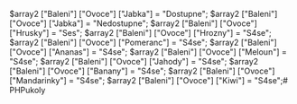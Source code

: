 $array2 ["Baleni"] ["Ovoce"] ["Jabka"] = "Dostupne";
       $array2 ["Baleni"] ["Ovoce"] ["Jabka"] = "Nedostupne";
       $array2 ["Baleni"] ["Ovoce"] ["Hrusky"] = "Ses";
       $array2 ["Baleni"] ["Ovoce"] ["Hrozny"] = "S4se";
       $array2 ["Baleni"] ["Ovoce"] ["Pomeranc"] = "S4se";
       $array2 ["Baleni"] ["Ovoce"] ["Ananas"] = "S4se";
       $array2 ["Baleni"] ["Ovoce"] ["Meloun"] = "S4se";
       $array2 ["Baleni"] ["Ovoce"] ["Jahody"] = "S4se";
       $array2 ["Baleni"] ["Ovoce"] ["Banany"] = "S4se";
       $array2 ["Baleni"] ["Ovoce"] ["Mandarinky"] = "S4se";
       $array2 ["Baleni"] ["Ovoce"] ["Kiwi"] = "S4se";# PHPukoly